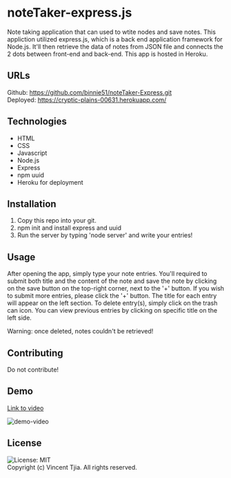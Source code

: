 # noteTaker-express.js
Note taking application that can used to wtite nodes and save notes. This appliction utilized express.js, which is a back end application framework for Node.js. It'll then  retrieve the data of notes from  JSON file and connects the 2 dots between front-end and back-end. This app is hosted in Heroku.

##  URLs
Github: https://github.com/binnie51/noteTaker-Express.git <br/>
Deployed: https://cryptic-plains-00631.herokuapp.com/
## Technologies
* HTML 
* CSS
* Javascript
* Node.js
* Express
* npm uuid
* Heroku for deployment

## Installation
1. Copy this repo into your git.
2. npm init and install express and uuid
3. Run the server by typing 'node server' and write your entries!

## Usage
After opening the app, simply type your note entries. You'll required to submit both title and the content of the note and save the note by clicking on the save button on the top-right corner, next to the '+' button. If you wish to submit more entries, please click the '+' button. The title for each entry will appear on the left section. To delete entry(s), simply click on the trash can icon. You can view previous entries by clicking on specific title on the left side.

Warning: once deleted, notes couldn't be retrieved!
## Contributing
Do not contribute!
## Demo
[Link to video](https://drive.google.com/file/d/1DCoebx7DT1HoKfEXFQCiq2B1oOSHeWUv/view) <br/>

![demo-video](./video/noteTaking-demo.gif)

## License
![License: MIT](https://img.shields.io/badge/License-MIT-yellow.svg) <br/>
Copyright (c) Vincent Tjia. All rights reserved.
